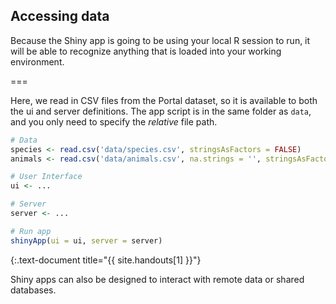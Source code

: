 ---
---

## Accessing data

Because the Shiny app is going to be using your local R session to run, it will be able to recognize anything that is loaded into your working environment.

===

Here, we read in CSV files from the Portal dataset, so it is available to both the ui and server definitions.
The app script is in the same folder as `data`, and you only need to specify the _relative_ file path.


~~~r
# Data
species <- read.csv('data/species.csv', stringsAsFactors = FALSE)
animals <- read.csv('data/animals.csv', na.strings = '', stringsAsFactors = FALSE)

# User Interface
ui <- ...

# Server
server <- ...

# Run app
shinyApp(ui = ui, server = server)
~~~
{:.text-document title="{{ site.handouts[1] }}"}

Shiny apps can also be designed to interact with remote data or shared databases.
